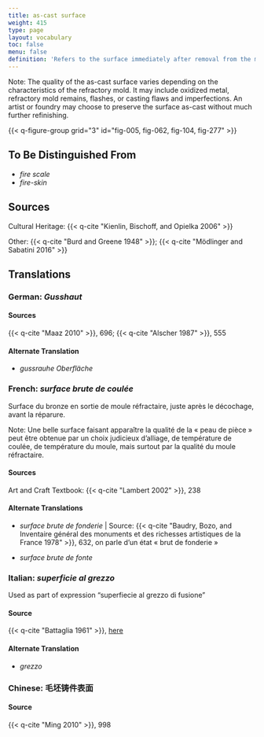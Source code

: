 ```yaml
---
title: as-cast surface
weight: 415
type: page
layout: vocabulary
toc: false
menu: false
definition: 'Refers to the surface immediately after removal from the mold, before fettling and chasing.'
---
```


<div class="backmatter">

Note: The quality of the as-cast surface varies depending on the characteristics of the refractory mold. It may include oxidized metal, refractory mold remains, flashes, or casting flaws and imperfections. An artist or foundry may choose to preserve the surface as-cast without much further refinishing.

</div>

{{< q-figure-group grid="3" id="fig-005, fig-062, fig-104, fig-277" >}}

## To Be Distinguished From

- *fire scale*
- *fire-skin*

## Sources

Cultural Heritage: {{< q-cite "Kienlin, Bischoff, and Opielka 2006" >}}

Other: {{< q-cite "Burd and Greene 1948" >}}; {{< q-cite "Mödlinger and Sabatini 2016" >}}

## Translations

<div class="accordion">

### **German**: *Gusshaut*

#### Sources

{{< q-cite "Maaz 2010" >}}, 696; {{< q-cite "Alscher 1987" >}}, 555

#### Alternate Translation

- *gussrauhe Oberfläche*

### **French**: *surface brute de coulée*

Surface du bronze en sortie de moule réfractaire, juste après le décochage, avant la réparure.

<div class="backmatter">

Note: Une belle surface faisant apparaître la qualité de la « peau de pièce » peut être obtenue par un choix judicieux d’alliage, de température de coulée, de température du moule, mais surtout par la qualité du moule réfractaire.

</div>

#### Sources

Art and Craft Textbook: {{< q-cite "Lambert 2002" >}}, 238

#### Alternate Translations

- *surface brute de fonderie* | Source: {{< q-cite "Baudry, Bozo, and Inventaire général des monuments et des richesses artistiques de la France 1978" >}}, 632, on parle d’un état « brut de fonderie »

- *surface brute de fonte*

### **Italian**: *superficie al grezzo*

Used as part of expression “superfiecie al grezzo di fusione”

#### Source

{{< q-cite "Battaglia 1961" >}}, [here](http://www.gdli.it/pdf_viewer/Scripts/pdf.js/web/viewer.asp?file=/PDF/GDLI07/GDLI_07_ocr_46.pdf&parola=grezzoni)

#### Alternate Translation

- *grezzo*

### **Chinese**: 毛坯铸件表面

#### Source

{{< q-cite "Ming 2010" >}}, 998

</div>
